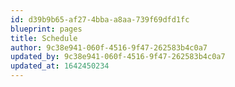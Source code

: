 ```yaml
---
id: d39b9b65-af27-4bba-a8aa-739f69dfd1fc
blueprint: pages
title: Schedule
author: 9c38e941-060f-4516-9f47-262583b4c0a7
updated_by: 9c38e941-060f-4516-9f47-262583b4c0a7
updated_at: 1642450234
---
```

